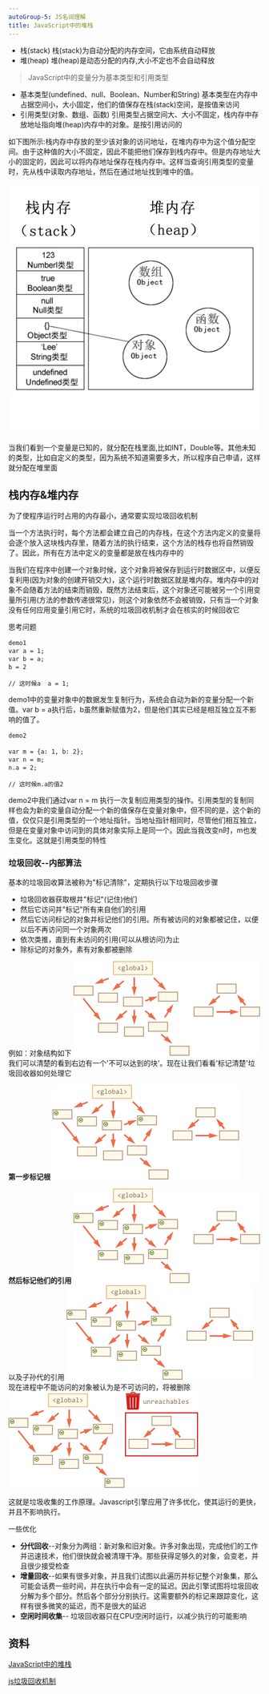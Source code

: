 ```yaml
---
autoGroup-5: JS名词理解
title: JavaScript中的堆栈
---
```

- 栈(stack) 栈(stack)为自动分配的内存空间，它由系统自动释放
- 堆(heap) 堆(heap)是动态分配的内存,大小不定也不会自动释放

> JavaScript中的变量分为基本类型和引用类型

- 基本类型(undefined、null、Boolean、Number和String)
    基本类型在内存中占据空间小，大小固定，他们的值保存在栈(stack)空间，是按值来访问
- 引用类型(对象、数组、函数)
    引用类型占据空间大、大小不固定，栈内存中存放地址指向堆(heap)内存中的对象。是按引用访问的

如下图所示:栈内存中存放的至少该对象的访问地址，在堆内存中为这个值分配空间。由于这种值的大小不固定，因此不能把他们保存到栈内存中。但是内存地址大小的固定的，因此可以将内存地址保存在栈内存中。这样当查询引用类型的变量时，先从栈中读取内存地址，然后在通过地址找到堆中的值。

![堆栈](./images/2063708726-5937c22f1a4ca_fix732.png)

当我们看到一个变量是已知的，就分配在栈里面,比如INT，Double等。其他未知的类型，比如自定义的类型，因为系统不知道需要多大，所以程序自己申请，这样就分配在堆里面

## 栈内存&堆内存

为了使程序运行时占用的内存最小，通常要实现垃圾回收机制

当一个方法执行时，每个方法都会建立自己的内存栈，在这个方法内定义的变量将会逐个放入这块栈内存里，随着方法的执行结束，这个方法的栈存也将自然销毁了。因此，所有在方法中定义的变量都是放在栈内存中的

当我们在程序中创建一个对象时候，这个对象将被保存到运行时数据区中，以便反复利用(因为对象的创建开销交大)，这个运行时数据区就是堆内存。堆内存中的对象不会随着方法的结束而销毁，既然方法结束后，这个对象还可能被另一个引用变量所引用(方法的参数传递很常见)，则这个对象依然不会被销毁，只有当一个对象没有任何应用变量引用它时，系统的垃圾回收机制才会在核实的时候回收它

思考问题
```
demo1
var a = 1;
var b = a;
b = 2

// 这时候a  a = 1;
```
demo1中的变量对象中的数据发生复制行为，系统会自动为新的变量分配一个新值。var b = a执行后，b虽然重新赋值为2，但是他们其实已经是相互独立互不影响的值了。

```
demo2

var m = {a: 1, b: 2};
var n = m;
n.a = 2;

// 这时候m.a的值2
```
demo2中我们通过var n = m 执行一次复制应用类型的操作。引用类型的复制同样也会为新的变量自动分配一个新的值保存在变量对象中，但不同的是，这个新的值，仅仅只是引用类型的一个地址指针。当地址指针相同时，尽管他们相互独立，但是在变量对象中访问到的具体对象实际上是同一个。因此当我改变n时，m也发生变化。这就是引用类型的特性

### 垃圾回收--内部算法
基本的垃圾回收算法被称为"标记清除"，定期执行以下垃圾回收步骤

- 垃圾回收器获取根并"标记"(记住)他们
- 然后它访问并"标记"所有来自他们的引用
- 然后它访问标记的对象并标记他们的引用。所有被访问的对象都被记住，以便以后不再访问同一个对象两次
- 依次类推，直到有未访问的引用(可以从根访问)为止
- 除标记的对象外，素有对象都被删除

例如：对象结构如下
![对象结构](./images/1707342869-5c9358c332559_fix732.png)
我们可以清楚的看到右边有一个'不可以达到的块'。现在让我们看看'标记清楚'垃圾回收器如何处理它

**第一步标记根**
![标记根](./images/269043904-5c9359379ef4a_fix732.png)

**然后标记他们的引用**
![标记他们的引用](./images/4235146972-5c9359632ee4e_fix732.png)
以及子孙代的引用
![子孙代引用](./images/1988905638-5c9359b1138ea_fix732.png)
现在进程中不能访问的对象被认为是不可访问的，将被删除
![删除不可访问的](./images/434932871-5c9359fc2ac1b_fix732.png)

这就是垃圾收集的工作原理。Javascript引擎应用了许多优化，使其运行的更快，并且不影响执行。

一些优化

- **分代回收**--对象分为两组：新对象和旧对象。许多对象出现，完成他们的工作并迅速技术，他们很快就会被清理干净。那些获得足够久的对象，会变老，并且很少接受检查
- **增量回收**--如果有很多对象，并且我们试图以此遍历并标记整个对象集，那么可能会话费一些时间，并在执行中会有一定的延迟。因此引擎试图将垃圾回收分解为多个部分。然后各个部分分别执行。这需要额外的标记来跟踪变化，这样有很多微笑的延迟，而不是很大的延迟
- **空闲时间收集**-- 垃圾回收器只在CPU空闲时运行，以减少执行的可能影响


## 资料
[JavaScript中的堆栈](https://segmentfault.com/a/1190000009693516)

[js垃圾回收机制](https://segmentfault.com/a/1190000018605776)